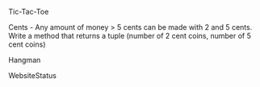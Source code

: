 Tic-Tac-Toe

Cents - Any amount of money > 5 cents can be made with 2 and 5 cents. Write a method that returns a tuple (number of 2 cent coins, number of 5 cent coins)

Hangman

WebsiteStatus
